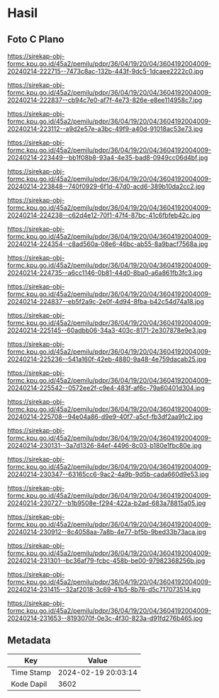 # Hasil

## Foto C Plano

https://sirekap-obj-formc.kpu.go.id/45a2/pemilu/pdpr/36/04/19/20/04/3604192004009-20240214-222715--7473c8ac-132b-443f-9dc5-1dcaee2222c0.jpg

https://sirekap-obj-formc.kpu.go.id/45a2/pemilu/pdpr/36/04/19/20/04/3604192004009-20240214-222837--cb94c7e0-af7f-4e73-826e-e8ee114958c7.jpg

https://sirekap-obj-formc.kpu.go.id/45a2/pemilu/pdpr/36/04/19/20/04/3604192004009-20240214-223112--a9d2e57e-a3bc-49f9-a40d-91018ac53e73.jpg

https://sirekap-obj-formc.kpu.go.id/45a2/pemilu/pdpr/36/04/19/20/04/3604192004009-20240214-223449--bb1f08b8-93a4-4e35-bad8-0949cc06d4bf.jpg

https://sirekap-obj-formc.kpu.go.id/45a2/pemilu/pdpr/36/04/19/20/04/3604192004009-20240214-223848--740f0929-6f1d-47d0-acd6-389b10da2cc2.jpg

https://sirekap-obj-formc.kpu.go.id/45a2/pemilu/pdpr/36/04/19/20/04/3604192004009-20240214-224238--c62d4e12-70f1-47f4-87bc-41c6fbfeb42c.jpg

https://sirekap-obj-formc.kpu.go.id/45a2/pemilu/pdpr/36/04/19/20/04/3604192004009-20240214-224354--c8ad560a-08e6-46bc-ab55-8a9bacf7568a.jpg

https://sirekap-obj-formc.kpu.go.id/45a2/pemilu/pdpr/36/04/19/20/04/3604192004009-20240214-224735--a6cc1146-0b81-44d0-8ba0-a6a861fb3fc3.jpg

https://sirekap-obj-formc.kpu.go.id/45a2/pemilu/pdpr/36/04/19/20/04/3604192004009-20240214-224837--eb5f2a9c-2e0f-4d94-8fba-b42c54d74a18.jpg

https://sirekap-obj-formc.kpu.go.id/45a2/pemilu/pdpr/36/04/19/20/04/3604192004009-20240214-225145--60adbb06-34a3-403c-8171-2e307878e9e3.jpg

https://sirekap-obj-formc.kpu.go.id/45a2/pemilu/pdpr/36/04/19/20/04/3604192004009-20240214-225236--541a160f-42eb-4880-9a48-4e759dacab25.jpg

https://sirekap-obj-formc.kpu.go.id/45a2/pemilu/pdpr/36/04/19/20/04/3604192004009-20240214-225542--0572ee2f-c9e4-483f-af6c-79a60401d304.jpg

https://sirekap-obj-formc.kpu.go.id/45a2/pemilu/pdpr/36/04/19/20/04/3604192004009-20240214-225708--94e04a86-d9e9-40f7-a5cf-fb3df2aa91c2.jpg

https://sirekap-obj-formc.kpu.go.id/45a2/pemilu/pdpr/36/04/19/20/04/3604192004009-20240214-230131--3a7d1326-84ef-4496-8c03-b180e1fbc80e.jpg

https://sirekap-obj-formc.kpu.go.id/45a2/pemilu/pdpr/36/04/19/20/04/3604192004009-20240214-230347--63165cc6-9ac2-4a9b-9d5b-cada660d9e53.jpg

https://sirekap-obj-formc.kpu.go.id/45a2/pemilu/pdpr/36/04/19/20/04/3604192004009-20240214-230727--b1b9508e-f294-422a-b2ad-683a78815a05.jpg

https://sirekap-obj-formc.kpu.go.id/45a2/pemilu/pdpr/36/04/19/20/04/3604192004009-20240214-230912--8c4058aa-7a8b-4e77-bf5b-9bed33b73aca.jpg

https://sirekap-obj-formc.kpu.go.id/45a2/pemilu/pdpr/36/04/19/20/04/3604192004009-20240214-231301--bc36af79-fcbc-458b-be00-97982368256b.jpg

https://sirekap-obj-formc.kpu.go.id/45a2/pemilu/pdpr/36/04/19/20/04/3604192004009-20240214-231415--32af2018-3c69-41b5-8b76-d5c717073514.jpg

https://sirekap-obj-formc.kpu.go.id/45a2/pemilu/pdpr/36/04/19/20/04/3604192004009-20240214-231653--8193070f-0e3c-4f30-823a-d91fd276b465.jpg


## Metadata

| Key        | Value               |
| ---------- | ------------------- |
| Time Stamp | 2024-02-19 20:03:14 |
| Kode Dapil | 3602                |



